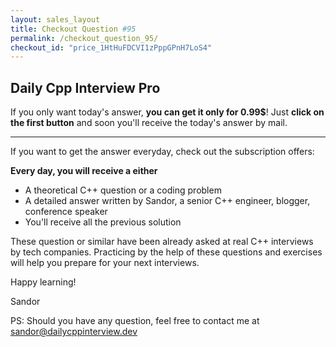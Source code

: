 ```yaml
---
layout: sales_layout
title: Checkout Question #95
permalink: /checkout_question_95/
checkout_id: "price_1HtHuFDCVI1zPppGPnH7LoS4"
---
```

## Daily Cpp Interview Pro

If you only want today's answer, __you can get it only for 0.99$__! Just __click on the first button__ and soon you'll receive the today's answer by mail.

---

If you want to get the answer everyday, check out the subscription offers:

__Every day, you will receive a either__
* A theoretical C++ question or a coding problem
* A detailed answer written by Sandor, a senior C++ engineer, blogger, conference speaker
* You'll receive all the previous solution

These question or similar have been already asked at real C++ interviews by tech companies. Practicing by the help of these questions and exercises will help you prepare for your next interviews.

Happy learning!

Sandor

PS: Should you have any question, feel free to contact me at <a href="mailto:sandor@dailycppinterview.dev">sandor@dailycppinterview.dev</a>
